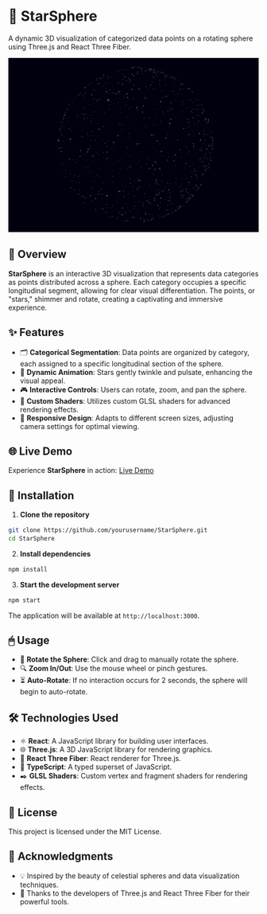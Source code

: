 # 🌟 StarSphere

A dynamic 3D visualization of categorized data points on a rotating sphere using Three.js and React Three Fiber.

<p align="center">
  <img src="https://raw.githubusercontent.com/almond-bongbong/mind-sphere/main/docs/preview.gif" alt="StarSphere Demo" />
</p>

## 🌌 Overview

**StarSphere** is an interactive 3D visualization that represents data categories as points distributed across a sphere. Each category occupies a specific longitudinal segment, allowing for clear visual differentiation. The points, or "stars," shimmer and rotate, creating a captivating and immersive experience.

## ✨ Features

- 🗂 **Categorical Segmentation**: Data points are organized by category, each assigned to a specific longitudinal section of the sphere.
- 🌠 **Dynamic Animation**: Stars gently twinkle and pulsate, enhancing the visual appeal.
- 🎮 **Interactive Controls**: Users can rotate, zoom, and pan the sphere.
- 🎨 **Custom Shaders**: Utilizes custom GLSL shaders for advanced rendering effects.
- 📱 **Responsive Design**: Adapts to different screen sizes, adjusting camera settings for optimal viewing.

## 🌐 Live Demo

Experience **StarSphere** in action: [Live Demo](https://almond-bongbong.github.io/mind-sphere/)

## 🚀 Installation

1. **Clone the repository**

```bash
git clone https://github.com/yourusername/StarSphere.git
cd StarSphere
```

2. **Install dependencies**

```bash
npm install
```

3. **Start the development server**

```bash
npm start
```

The application will be available at `http://localhost:3000`.

## 🖱 Usage

- 🔄 **Rotate the Sphere**: Click and drag to manually rotate the sphere.
- 🔍 **Zoom In/Out**: Use the mouse wheel or pinch gestures.
- ⏳ **Auto-Rotate**: If no interaction occurs for 2 seconds, the sphere will begin to auto-rotate.

## 🛠 Technologies Used

- ⚛️ **React**: A JavaScript library for building user interfaces.
- 🌐 **Three.js**: A 3D JavaScript library for rendering graphics.
- 🎯 **React Three Fiber**: React renderer for Three.js.
- 📝 **TypeScript**: A typed superset of JavaScript.
- ✒️ **GLSL Shaders**: Custom vertex and fragment shaders for rendering effects.

## 📄 License

This project is licensed under the MIT License.

## 🙏 Acknowledgments

- 💡 Inspired by the beauty of celestial spheres and data visualization techniques.
- 👏 Thanks to the developers of Three.js and React Three Fiber for their powerful tools.
